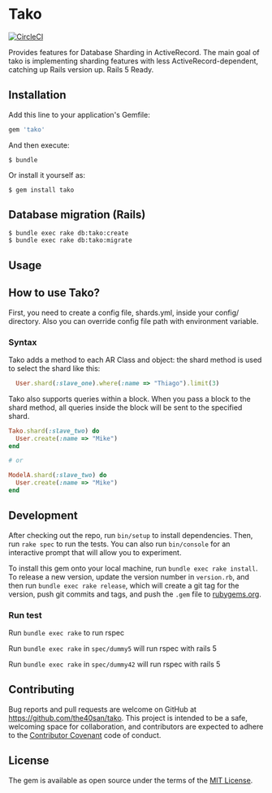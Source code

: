 # Tako
[![CircleCI](https://circleci.com/gh/the40san/tako/tree/master.svg?style=svg)](https://circleci.com/gh/the40san/tako/tree/master)

Provides features for Database Sharding in ActiveRecord.
The main goal of tako is implementing sharding features with less ActiveRecord-dependent, catching up Rails version up.
Rails 5 Ready.

## Installation

Add this line to your application's Gemfile:

```ruby
gem 'tako'
```

And then execute:

    $ bundle

Or install it yourself as:

    $ gem install tako


## Database migration (Rails)

    $ bundle exec rake db:tako:create
    $ bundle exec rake db:tako:migrate

## Usage
## How to use Tako?
First, you need to create a config file, shards.yml, inside your config/ directory.
Also you can override config file path with environment variable.

### Syntax
Tako adds a method to each AR Class and object: the shard method is used to select the shard like this:

```ruby
  User.shard(:slave_one).where(:name => "Thiago").limit(3)
```

Tako also supports queries within a block. When you pass a block to the shard method, all queries inside the block will be sent to the specified shard.

```ruby
Tako.shard(:slave_two) do
  User.create(:name => "Mike")
end

# or

ModelA.shard(:slave_two) do
  User.create(:name => "Mike")
end
```

## Development

After checking out the repo, run `bin/setup` to install dependencies. Then, run `rake spec` to run the tests. You can also run `bin/console` for an interactive prompt that will allow you to experiment.

To install this gem onto your local machine, run `bundle exec rake install`. To release a new version, update the version number in `version.rb`, and then run `bundle exec rake release`, which will create a git tag for the version, push git commits and tags, and push the `.gem` file to [rubygems.org](https://rubygems.org).

### Run test

Run `bundle exec rake` to run rspec

Run `bundle exec rake` in `spec/dummy5` will run rspec with rails 5

Run `bundle exec rake` in `spec/dummy42` will run rspec with rails 5


## Contributing

Bug reports and pull requests are welcome on GitHub at https://github.com/the40san/tako. This project is intended to be a safe, welcoming space for collaboration, and contributors are expected to adhere to the [Contributor Covenant](http://contributor-covenant.org) code of conduct.


## License

The gem is available as open source under the terms of the [MIT License](http://opensource.org/licenses/MIT).

